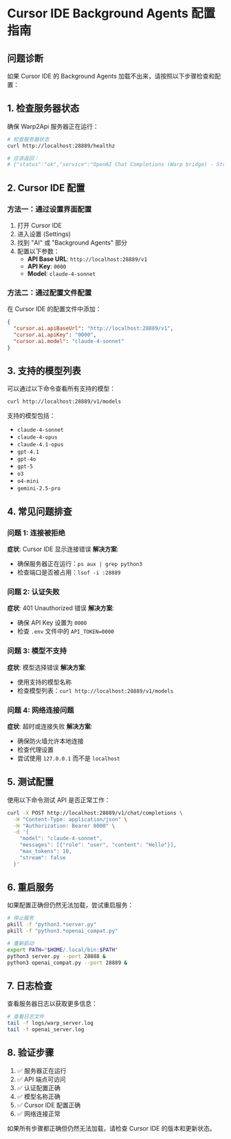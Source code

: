 # Cursor IDE Background Agents 配置指南

## 问题诊断

如果 Cursor IDE 的 Background Agents 加载不出来，请按照以下步骤检查和配置：

## 1. 检查服务器状态

确保 Warp2Api 服务器正在运行：

```bash
# 检查服务器状态
curl http://localhost:28889/healthz

# 应该返回：
# {"status":"ok","service":"OpenAI Chat Completions (Warp bridge) - Streaming"}
```

## 2. Cursor IDE 配置

### 方法一：通过设置界面配置

1. 打开 Cursor IDE
2. 进入设置 (Settings)
3. 找到 "AI" 或 "Background Agents" 部分
4. 配置以下参数：
   - **API Base URL**: `http://localhost:28889/v1`
   - **API Key**: `0000`
   - **Model**: `claude-4-sonnet`

### 方法二：通过配置文件配置

在 Cursor IDE 的配置文件中添加：

```json
{
  "cursor.ai.apiBaseUrl": "http://localhost:28889/v1",
  "cursor.ai.apiKey": "0000",
  "cursor.ai.model": "claude-4-sonnet"
}
```

## 3. 支持的模型列表

可以通过以下命令查看所有支持的模型：

```bash
curl http://localhost:28889/v1/models
```

支持的模型包括：
- `claude-4-sonnet`
- `claude-4-opus`
- `claude-4.1-opus`
- `gpt-4.1`
- `gpt-4o`
- `gpt-5`
- `o3`
- `o4-mini`
- `gemini-2.5-pro`

## 4. 常见问题排查

### 问题 1: 连接被拒绝
**症状**: Cursor IDE 显示连接错误
**解决方案**: 
- 确保服务器正在运行：`ps aux | grep python3`
- 检查端口是否被占用：`lsof -i :28889`

### 问题 2: 认证失败
**症状**: 401 Unauthorized 错误
**解决方案**:
- 确保 API Key 设置为 `0000`
- 检查 `.env` 文件中的 `API_TOKEN=0000`

### 问题 3: 模型不支持
**症状**: 模型选择错误
**解决方案**:
- 使用支持的模型名称
- 检查模型列表：`curl http://localhost:28889/v1/models`

### 问题 4: 网络连接问题
**症状**: 超时或连接失败
**解决方案**:
- 确保防火墙允许本地连接
- 检查代理设置
- 尝试使用 `127.0.0.1` 而不是 `localhost`

## 5. 测试配置

使用以下命令测试 API 是否正常工作：

```bash
curl -X POST http://localhost:28889/v1/chat/completions \
  -H "Content-Type: application/json" \
  -H "Authorization: Bearer 0000" \
  -d '{
    "model": "claude-4-sonnet",
    "messages": [{"role": "user", "content": "Hello"}],
    "max_tokens": 10,
    "stream": false
  }'
```

## 6. 重启服务

如果配置正确但仍然无法加载，尝试重启服务：

```bash
# 停止服务
pkill -f "python3.*server.py"
pkill -f "python3.*openai_compat.py"

# 重新启动
export PATH="$HOME/.local/bin:$PATH"
python3 server.py --port 28888 &
python3 openai_compat.py --port 28889 &
```

## 7. 日志检查

查看服务器日志以获取更多信息：

```bash
# 查看日志文件
tail -f logs/warp_server.log
tail -f openai_server.log
```

## 8. 验证步骤

1. ✅ 服务器正在运行
2. ✅ API 端点可访问
3. ✅ 认证配置正确
4. ✅ 模型名称正确
5. ✅ Cursor IDE 配置正确
6. ✅ 网络连接正常

如果所有步骤都正确但仍然无法加载，请检查 Cursor IDE 的版本和更新状态。